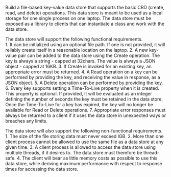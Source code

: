 Build a file-based key-value data store that supports the basic CRD (create, read, and delete) operations. 
This data store is meant to be used as a local storage for one single process on one laptop.
The data store must be exposed as a library to clients that can instantiate a class and work with the data store.


The data store will support the following functional requirements.  
    1. It can be initialized using an optional file path. If one is not provided, it will reliably create itself in a reasonable location on the laptop.
    2. A new key-value pair can be added to the data store using the Create operation. The key is always a string - capped at 32chars. 
       The value is always a JSON object - capped at 16KB.
    3. If Create is invoked for an existing key, an appropriate error must be returned.
    4. A Read operation on a key can be performed by providing the key, and receiving the value in response, as a JSON object. 
    5. A Delete operation can be performed by providing the key.
    6. Every key supports setting a Time-To-Live property when it is created. This property is optional. 
       If provided, it will be evaluated as an integer defining the number of seconds the key must be retained in the data store. 
       Once the Time-To-Live for a key has expired, the key will no longer be available for Read or Delete operations.
    7. Appropriate error responses must always be returned to a client if it uses the data store in unexpected ways or breaches any limits. 
 

The data store will also support the following non-functional requirements.
    1. The size of the file storing data must never exceed IGB. 
    2. More than one client process cannot be allowed to use the same file as a data store at any given time.
    3. A client process is allowed to access the data store using multiple threads, if it desires to. 
       The data store must therefore be thread-safe.
    4. The client will bear as little memory costs as possible to use this data store, 
       while deriving maximum performance with respect to response times for accessing the data store.
    
